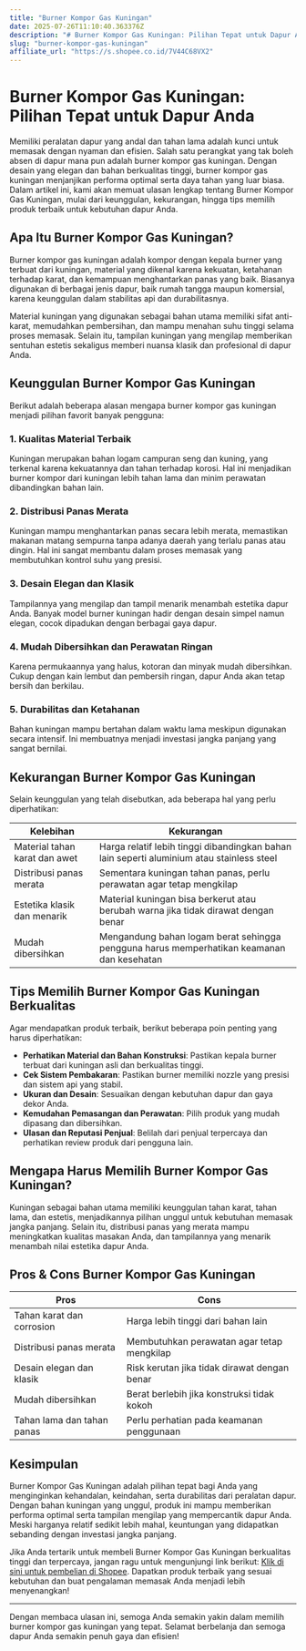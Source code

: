 ```yaml
---
title: "Burner Kompor Gas Kuningan"
date: 2025-07-26T11:10:40.363376Z
description: "# Burner Kompor Gas Kuningan: Pilihan Tepat untuk Dapur Anda..."
slug: "burner-kompor-gas-kuningan"
affiliate_url: "https://s.shopee.co.id/7V44C68VX2"
---
```

# Burner Kompor Gas Kuningan: Pilihan Tepat untuk Dapur Anda

Memiliki peralatan dapur yang andal dan tahan lama adalah kunci untuk memasak dengan nyaman dan efisien. Salah satu perangkat yang tak boleh absen di dapur mana pun adalah burner kompor gas kuningan. Dengan desain yang elegan dan bahan berkualitas tinggi, burner kompor gas kuningan menjanjikan performa optimal serta daya tahan yang luar biasa. Dalam artikel ini, kami akan memuat ulasan lengkap tentang Burner Kompor Gas Kuningan, mulai dari keunggulan, kekurangan, hingga tips memilih produk terbaik untuk kebutuhan dapur Anda.

## Apa Itu Burner Kompor Gas Kuningan?

Burner kompor gas kuningan adalah kompor dengan kepala burner yang terbuat dari kuningan, material yang dikenal karena kekuatan, ketahanan terhadap karat, dan kemampuan menghantarkan panas yang baik. Biasanya digunakan di berbagai jenis dapur, baik rumah tangga maupun komersial, karena keunggulan dalam stabilitas api dan durabilitasnya.

Material kuningan yang digunakan sebagai bahan utama memiliki sifat anti-karat, memudahkan pembersihan, dan mampu menahan suhu tinggi selama proses memasak. Selain itu, tampilan kuningan yang mengilap memberikan sentuhan estetis sekaligus memberi nuansa klasik dan profesional di dapur Anda.

## Keunggulan Burner Kompor Gas Kuningan

Berikut adalah beberapa alasan mengapa burner kompor gas kuningan menjadi pilihan favorit banyak pengguna:

### 1. Kualitas Material Terbaik

Kuningan merupakan bahan logam campuran seng dan kuning, yang terkenal karena kekuatannya dan tahan terhadap korosi. Hal ini menjadikan burner kompor dari kuningan lebih tahan lama dan minim perawatan dibandingkan bahan lain.

### 2. Distribusi Panas Merata

Kuningan mampu menghantarkan panas secara lebih merata, memastikan makanan matang sempurna tanpa adanya daerah yang terlalu panas atau dingin. Hal ini sangat membantu dalam proses memasak yang membutuhkan kontrol suhu yang presisi.

### 3. Desain Elegan dan Klasik

Tampilannya yang mengilap dan tampil menarik menambah estetika dapur Anda. Banyak model burner kuningan hadir dengan desain simpel namun elegan, cocok dipadukan dengan berbagai gaya dapur.

### 4. Mudah Dibersihkan dan Perawatan Ringan

Karena permukaannya yang halus, kotoran dan minyak mudah dibersihkan. Cukup dengan kain lembut dan pembersih ringan, dapur Anda akan tetap bersih dan berkilau.

### 5. Durabilitas dan Ketahanan

Bahan kuningan mampu bertahan dalam waktu lama meskipun digunakan secara intensif. Ini membuatnya menjadi investasi jangka panjang yang sangat bernilai.

## Kekurangan Burner Kompor Gas Kuningan

Selain keunggulan yang telah disebutkan, ada beberapa hal yang perlu diperhatikan:

| Kelebihan | Kekurangan |
| --- | --- |
| Material tahan karat dan awet | Harga relatif lebih tinggi dibandingkan bahan lain seperti aluminium atau stainless steel |
| Distribusi panas merata | Sementara kuningan tahan panas, perlu perawatan agar tetap mengkilap |
| Estetika klasik dan menarik | Material kuningan bisa berkerut atau berubah warna jika tidak dirawat dengan benar |
| Mudah dibersihkan | Mengandung bahan logam berat sehingga pengguna harus memperhatikan keamanan dan kesehatan |

## Tips Memilih Burner Kompor Gas Kuningan Berkualitas

Agar mendapatkan produk terbaik, berikut beberapa poin penting yang harus diperhatikan:

- **Perhatikan Material dan Bahan Konstruksi**: Pastikan kepala burner terbuat dari kuningan asli dan berkualitas tinggi.
- **Cek Sistem Pembakaran**: Pastikan burner memiliki nozzle yang presisi dan sistem api yang stabil.
- **Ukuran dan Desain**: Sesuaikan dengan kebutuhan dapur dan gaya dekor Anda.
- **Kemudahan Pemasangan dan Perawatan**: Pilih produk yang mudah dipasang dan dibersihkan.
- **Ulasan dan Reputasi Penjual**: Belilah dari penjual terpercaya dan perhatikan review produk dari pengguna lain.

## Mengapa Harus Memilih Burner Kompor Gas Kuningan?

Kuningan sebagai bahan utama memiliki keunggulan tahan karat, tahan lama, dan estetis, menjadikannya pilihan unggul untuk kebutuhan memasak jangka panjang. Selain itu, distribusi panas yang merata mampu meningkatkan kualitas masakan Anda, dan tampilannya yang menarik menambah nilai estetika dapur Anda.

## Pros & Cons Burner Kompor Gas Kuningan

| **Pros** | **Cons** |
| --- | --- |
| Tahan karat dan corrosion | Harga lebih tinggi dari bahan lain |
| Distribusi panas merata | Membutuhkan perawatan agar tetap mengkilap |
| Desain elegan dan klasik | Risk kerutan jika tidak dirawat dengan benar |
| Mudah dibersihkan | Berat berlebih jika konstruksi tidak kokoh |
| Tahan lama dan tahan panas | Perlu perhatian pada keamanan penggunaan |

## Kesimpulan

Burner Kompor Gas Kuningan adalah pilihan tepat bagi Anda yang menginginkan kehandalan, keindahan, serta durabilitas dari peralatan dapur. Dengan bahan kuningan yang unggul, produk ini mampu memberikan performa optimal serta tampilan mengilap yang mempercantik dapur Anda. Meski harganya relatif sedikit lebih mahal, keuntungan yang didapatkan sebanding dengan investasi jangka panjang.

Jika Anda tertarik untuk membeli Burner Kompor Gas Kuningan berkualitas tinggi dan terpercaya, jangan ragu untuk mengunjungi link berikut: [Klik di sini untuk pembelian di Shopee](https://s.shopee.co.id/7V44C68VX2). Dapatkan produk terbaik yang sesuai kebutuhan dan buat pengalaman memasak Anda menjadi lebih menyenangkan!

---

Dengan membaca ulasan ini, semoga Anda semakin yakin dalam memilih burner kompor gas kuningan yang tepat. Selamat berbelanja dan semoga dapur Anda semakin penuh gaya dan efisien!